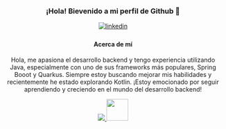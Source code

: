 <div style="text-align: center; align="center">
    <h3>¡Hola! Bievenido a mi perfil de Github 👋</h3>
    <a href="https://www.linkedin.com/in/cristhiansantacruz/" target="_blank">
<img src=https://img.shields.io/badge/linkedin-%2300acee.svg?color=405DE6&style=for-the-badge&logo=linkedin&logoColor=white alt=linkedin style="margin-bottom: 5px;" />
</a>
  <div style="text-align: center; margin-top: 20px;">
    <h4>Acerca de mí</h4>
    <p>Hola, me apasiona el desarrollo backend y tengo experiencia utilizando Java, especialmente con uno de sus frameworks más populares, Spring Booot y Quarkus. Siempre estoy buscando mejorar mis habilidades y recientemente he estado explorando Kotlin. ¡Estoy emocionado por seguir aprendiendo y creciendo en el mundo del desarrollo backend!</p>
  </div>

  <a href="https://skillicons.dev">
    <img src="https://skillicons.dev/icons?i=java,kotlin,spring,typescript,angular,docker,git" />
  </a>
  <img src="https://cdn.jsdelivr.net/gh/devicons/devicon@latest/icons/quarkus/quarkus-original.svg" width="50" height="50" />
</div>
